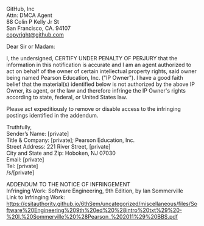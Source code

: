 GitHub, Inc  
Attn: DMCA Agent  
88 Colin P Kelly Jr St  
San Francisco, CA. 94107  
copyright@github.com

Dear Sir or Madam:

I, the undersigned, CERTIFY UNDER PENALTY OF PERJURY that the information in this notification is accurate and I am an agent authorized to act on behalf of the owner of certain intellectual property rights, said owner being named Pearson Education, Inc. ("IP Owner"). I have a good faith belief that the material(s) identified below is not authorized by the above IP Owner, its agent, or the law and therefore infringe the IP Owner's rights according to state, federal, or United States law.

Please act expeditiously to remove or disable access to the infringing postings identified in the addendum.

Truthfully,  
Sender’s Name: [private]  
Title & Company: [private]; Pearson Education, Inc.  
Street Address: 221 River Street, [private]  
City and State and Zip: Hoboken, NJ 07030  
Email: [private]  
Tel: [private]  
/s/[private]

 
ADDENDUM TO THE NOTICE OF INFRINGEMENT  
Infringing Work: Software Engineering, 9th Edition, by Ian Sommerville  
Link to Infringing Work:   https://csitauthority.github.io/6thSem/uncategorized/miscellaneous/files/Software%20Engineering%209th%20ed%20%28intro%20txt%29%20-%20I.%20Sommerville%20%28Pearson_%202011%29%20BBS.pdf
